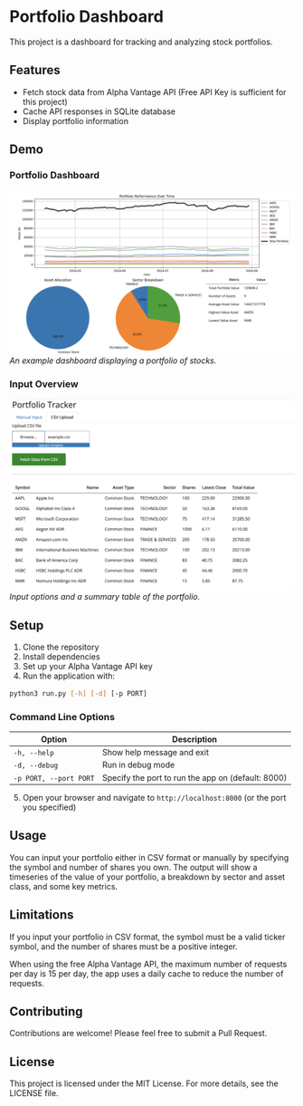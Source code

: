 # Portfolio Dashboard

This project is a dashboard for tracking and analyzing stock portfolios.

## Features

- Fetch stock data from Alpha Vantage API (Free API Key is sufficient for this project)
- Cache API responses in SQLite database
- Display portfolio information

## Demo

### Portfolio Dashboard
![Portfolio Dashboard](./demo_pics/dashboard.png)
*An example dashboard displaying a portfolio of stocks.*

### Input Overview
![Input Overview](./demo_pics/input_overview.png)
*Input options and a summary table of the portfolio.*

## Setup

1. Clone the repository
2. Install dependencies
3. Set up your Alpha Vantage API key
4. Run the application with:

```bash
python3 run.py [-h] [-d] [-p PORT]
```

### Command Line Options

| Option | Description |
|--------|-------------|
| `-h, --help` | Show help message and exit |
| `-d, --debug` | Run in debug mode |
| `-p PORT, --port PORT` | Specify the port to run the app on (default: 8000) |


5. Open your browser and navigate to `http://localhost:8000` (or the port you specified)

## Usage

You can input your portfolio either in CSV format or manually by specifying the symbol and number of shares you own. The output will show a timeseries of the value of your portfolio, a breakdown by sector and asset class, and some key metrics.

## Limitations

If you input your portfolio in CSV format, the symbol must be a valid ticker symbol, and the number of shares must be a positive integer.

When using the free Alpha Vantage API, the maximum number of requests per day is 15 per day, the app uses a daily cache to reduce the number of requests.


## Contributing

Contributions are welcome! Please feel free to submit a Pull Request.

## License

This project is licensed under the MIT License. For more details, see the LICENSE file.